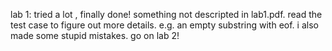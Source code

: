 lab 1:
	tried a lot , finally done!
	something  not descripted in lab1.pdf.
	read the test case to figure out more details.
	e.g. an empty substring with eof.
	i also made some stupid mistakes.
	go on lab 2!

